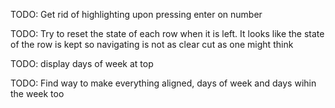 TODO: Get rid of highlighting upon pressing enter on number

TODO: Try to reset the state of each row when it is left. It looks
like the state of the row is kept so navigating is not as clear cut as
one might think

TODO: display days of week at top

TODO: Find way to make everything aligned, days of week and days wihin
the week too
